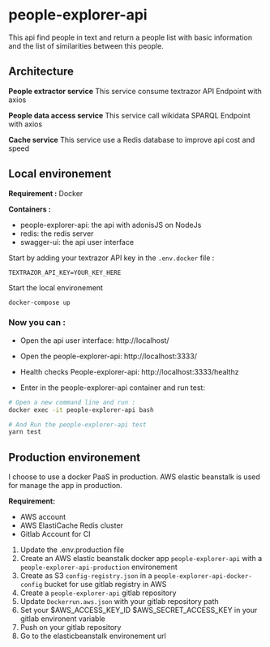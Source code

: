# people-explorer-api

This api find people in text and return a people list with basic information and the list of similarities between this people.


## Architecture

**People extractor service**
This service consume textrazor API Endpoint with axios

**People data access service**
This service call wikidata SPARQL Endpoint with axios

**Cache service**
This service use a Redis database to improve api cost and speed


## Local environement

**Requirement :** Docker

**Containers :** 
* people-explorer-api: the api with adonisJS on NodeJs
* redis: the redis server
* swagger-ui: the api user interface


Start by adding your textrazor API key in the ```.env.docker``` file :
```
TEXTRAZOR_API_KEY=YOUR_KEY_HERE
```

Start the local environement

```
docker-compose up
```

### Now you can :

* Open the api user interface: http://localhost/

* Open the people-explorer-api: http://localhost:3333/

* Health checks People-explorer-api: http://localhost:3333/healthz

* Enter in the people-explorer-api container and run test: 
```bash
# Open a new command line and run :
docker exec -it people-explorer-api bash

# And Run the people-explorer-api test
yarn test
```

## Production environement
I choose to use a docker PaaS in production.
AWS elastic beanstalk is used for manage the app in production.

**Requirement:**
* AWS account
* AWS ElastiCache Redis cluster
* Gitlab Account for CI

1. Update the .env.production file
2. Create an AWS elastic beanstalk docker app ```people-explorer-api``` with a ```people-explorer-api-production``` environement
3. Create as S3 ```config-registry.json``` in a ```people-explorer-api-docker-config``` bucket for use gitlab registry in AWS
4. Create a ```people-explorer-api``` gitlab repository
5. Update ```Dockerrun.aws.json``` with your gitlab repository path
6. Set your $AWS_ACCESS_KEY_ID $AWS_SECRET_ACCESS_KEY in your gitlab environent variable
7. Push on your gitlab repository
8. Go to the elasticbeanstalk environement url